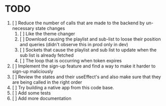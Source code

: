 # TODO

1. [ ] Reduce the number of calls that are made to the backend by un-necessary state changes
   1. [ ] Like the theme changer
   2. [ ] Download causing the playlist and sub-list to loose their position and queries (didn't observe this in prod only in dev)
   3. [ ] Sockets that cause the playlist and sub list to update when the sub list is already fetched
   4. [ ] The loop that is occurring when token expires
2. [ ] Implement the sign-up feature and find a way to make it harder to sign-up maliciously
3. [ ] Review the states and their useEffect's and also make sure that they are being called in the right order
4. [ ] Try building a native app from this code base.
5. [ ] Add some tests
6. [ ] Add more documentation
